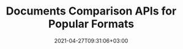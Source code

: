 ---
############################# Static ############################
layout: "product"
date: 2021-04-27T09:31:06+03:00
draft: false

############################# Head ############################
head_title: ".NET & Java Document Comparison Library | Compare two Docs for Text & Style"
head_description: "Document Comparison APIs native to C# .NET & Java. Compare style & content of simple & protected files for MS Office, OpenOffice, PDF, AutoCAD & more."

############################# Header ############################
title: "Documents Comparison APIs for Popular Formats"
description: "Develop native .NET & Java apps with highly configurable comparison features. Compare content & text style between similar document formats."

############################# APIs ###############################
apis:
  enable: true

  api:
    # api loop
    - title: "GroupDocs.Comparison On Premise APIs Include"
      
      api_product:
        # api_product loop
        - link: "https://products.groupdocs.com/comparison/net/"
          img_alt: "GroupDocs.Comparison for .NET"
          image: "https://www.groupdocs.cloud/templates/groupdocs/images/product-logos/groupdocs-comparison-net.png"
          product: "GroupDocs.Comparison for"
          platform: ".NET"
          content: "Native .NET APIs for Windows Forms, ASP.NET, WPF, WCF & other .NET Framework based applications."

        # api_product loop
        - link: "https://products.groupdocs.com/comparison/java/"
          img_alt: "GroupDocs.Comparison for Java"
          image: "https://www.groupdocs.cloud/templates/groupdocs/images/product-logos/groupdocs-comparison-java.png"
          product: "GroupDocs.Comparison for"
          platform: "Java"
          content: "Native Java APIs for the Desktop, Web & other Java SE or EE based applications."

############################# Back to top ###############################
back_to_top:
  enable: true
---
